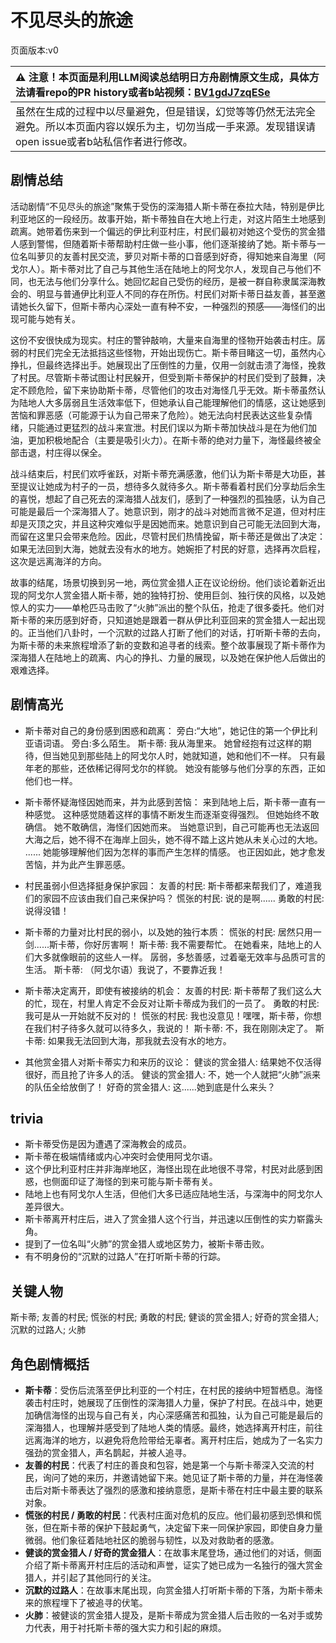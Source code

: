 # 不见尽头的旅途
页面版本:v0
 

| :warning: 注意！本页面是利用LLM阅读总结明日方舟剧情原文生成，具体方法请看repo的PR history或者b站视频：[BV1gdJ7zqESe](https://www.bilibili.com/video/BV1gdJ7zqESe/)         |
|:----------------------------|
| 虽然在生成的过程中以尽量避免，但是错误，幻觉等等仍然无法完全避免。所以本页面内容以娱乐为主，切勿当成一手来源。发现错误请open issue或者b站私信作者进行修改。|



## 剧情总结
活动剧情“不见尽头的旅途”聚焦于受伤的深海猎人斯卡蒂在泰拉大陆，特别是伊比利亚地区的一段经历。故事开始，斯卡蒂独自在大地上行走，对这片陌生土地感到疏离。她带着伤来到一个偏远的伊比利亚村庄，村民们最初对她这个受伤的赏金猎人感到警惕，但随着斯卡蒂帮助村庄做一些小事，他们逐渐接纳了她。斯卡蒂与一位名叫萝贝的友善村民交流，萝贝对斯卡蒂的口音感到好奇，得知她来自海里（阿戈尔人）。斯卡蒂对比了自己与其他生活在陆地上的阿戈尔人，发现自己与他们不同，也无法与他们分享什么。她回忆起自己受伤的经历，是被一群自称隶属深海教会的、明显与普通伊比利亚人不同的存在所伤。村民们对斯卡蒂日益友善，甚至邀请她长久留下，但斯卡蒂内心深处一直有种不安，一种强烈的预感——海怪们的出现可能与她有关。

这份不安很快成为现实。村庄的警钟敲响，大量来自海里的怪物开始袭击村庄。孱弱的村民们完全无法抵挡这些怪物，开始出现伤亡。斯卡蒂目睹这一切，虽然内心挣扎，但最终选择出手。她展现出了压倒性的力量，仅用一剑就击溃了海怪，挽救了村民。尽管斯卡蒂试图让村民躲开，但受到斯卡蒂保护的村民们受到了鼓舞，决定不顾危险，留下来协助斯卡蒂，尽管他们的攻击对海怪几乎无效。斯卡蒂虽然认为陆地人大多孱弱且生活效率低下，但她承认自己能理解他们的情感，这让她感到苦恼和罪恶感（可能源于认为自己带来了危险）。她无法向村民表达这些复杂情绪，只能通过更猛烈的战斗来宣泄。村民们误以为斯卡蒂加快战斗是在为他们加油，更加积极地配合（主要是吸引火力）。在斯卡蒂的绝对力量下，海怪最终被全部击退，村庄得以保全。

战斗结束后，村民们欢呼雀跃，对斯卡蒂充满感激，他们认为斯卡蒂是大功臣，甚至提议让她成为村子的一员，想待多久就待多久。斯卡蒂看着村民们分享劫后余生的喜悦，想起了自己死去的深海猎人战友们，感到了一种强烈的孤独感，认为自己可能是最后一个深海猎人了。她意识到，刚才的战斗对她而言微不足道，但对村庄却是灭顶之灾，并且这种灾难似乎是因她而来。她意识到自己可能无法回到大海，而留在这里只会带来危险。因此，尽管村民们热情挽留，斯卡蒂还是做出了决定：如果无法回到大海，她就去没有水的地方。她婉拒了村民的好意，选择再次启程，这次是远离海洋的方向。

故事的结尾，场景切换到另一地，两位赏金猎人正在议论纷纷。他们谈论着新近出现的阿戈尔人赏金猎人斯卡蒂，她的独特打扮、使用巨剑、独行侠的风格，以及她惊人的实力——单枪匹马击败了“火肺”派出的整个队伍，抢走了很多委托。他们对斯卡蒂的来历感到好奇，只知道她是跟着一群从伊比利亚回来的赏金猎人一起出现的。正当他们八卦时，一个沉默的过路人打断了他们的对话，打听斯卡蒂的去向，为斯卡蒂的未来旅程增添了新的变数和追寻者的线索。整个故事展现了斯卡蒂作为深海猎人在陆地上的疏离、内心的挣扎、力量的展现，以及她在保护他人后做出的艰难选择。
## 剧情高光
- 斯卡蒂对自己的身份感到困惑和疏离：
旁白:“大地”，她记住的第一个伊比利亚语词语。
旁白:多么陌生。
斯卡蒂: 我从海里来。
她曾经抱有过这样的期待，但当她见到那些陆上的阿戈尔人时，她就知道，她和他们不一样。
只有最年老的那些，还依稀记得阿戈尔的样貌。
她没有能够与他们分享的东西，正如他们也一样。

- 斯卡蒂怀疑海怪因她而来，并为此感到苦恼：
来到陆地上后，斯卡蒂一直有一种感觉。
这种感觉随着这样的事情不断发生而逐渐变得强烈。
但她始终不敢确信。
她不敢确信，海怪们因她而来。
当她意识到，自己可能再也无法返回大海之后，她不得不在海岸上回头，她不得不踏上这片她从未关心过的大地。
......
她能够理解他们因为怎样的事而产生怎样的情感。
也正因如此，她才愈发苦恼，并为此产生罪恶感。

- 村民虽弱小但选择挺身保护家园：
友善的村民: 斯卡蒂都来帮我们了，难道我们的家园不应该由我们自己来保护吗？
慌张的村民: 说的是啊......
勇敢的村民: 说得没错！

- 斯卡蒂的力量对比村民的弱小，以及她的独行本质：
慌张的村民: 居然只用一剑......斯卡蒂，你好厉害啊！
斯卡蒂: 我不需要帮忙。
在她看来，陆地上的人们大多就像眼前的这些人一样。
孱弱，多愁善感，过着毫无效率与品质可言的生活。
斯卡蒂: （阿戈尔语）我说了，不要靠近我！

- 斯卡蒂决定离开，即使有被接纳的机会：
友善的村民: 斯卡蒂帮了我们这么大的忙，现在，村里人肯定不会反对让斯卡蒂成为我们的一员了。
勇敢的村民: 我可是从一开始就不反对的！
慌张的村民: 我也没意见！嘿嘿，斯卡蒂，你想在我们村子待多久就可以待多久，我说的！
斯卡蒂: 不，我在刚刚决定了。
斯卡蒂: 如果我无法回到大海，那我就去没有水的地方。

- 其他赏金猎人对斯卡蒂实力和来历的议论：
健谈的赏金猎人: 结果她不仅活得很好，而且抢了许多人的活。
健谈的赏金猎人: 不，她一个人就把“火肺”派来的队伍全给放倒了！
好奇的赏金猎人: 这......她到底是什么来头？
## trivia
- 斯卡蒂受伤是因为遭遇了深海教会的成员。
- 斯卡蒂在极端情绪或内心冲突时会使用阿戈尔语。
- 这个伊比利亚村庄并非海岸地区，海怪出现在此地很不寻常，村民对此感到困惑，也侧面印证了海怪的到来可能与斯卡蒂有关。
- 陆地上也有阿戈尔人生活，但他们大多已适应陆地生活，与深海中的阿戈尔人差异很大。
- 斯卡蒂离开村庄后，进入了赏金猎人这个行当，并迅速以压倒性的实力崭露头角。
- 提到了一位名叫“火肺”的赏金猎人或地区势力，被斯卡蒂击败。
- 有不明身份的“沉默的过路人”在打听斯卡蒂的行踪。
## 关键人物
斯卡蒂; 友善的村民; 慌张的村民; 勇敢的村民; 健谈的赏金猎人; 好奇的赏金猎人; 沉默的过路人; 火肺
## 角色剧情概括
-   **斯卡蒂**：受伤后流落至伊比利亚的一个村庄，在村民的接纳中短暂栖息。海怪袭击村庄时，她展现了压倒性的深海猎人力量，保护了村民。在战斗中，她更加确信海怪的出现与自己有关，内心深感痛苦和孤独，认为自己可能是最后的深海猎人，也理解并感受到了陆地人类的情感。最终，她选择离开村庄，前往远离海洋的地方，以避免将危险带给无辜者。离开村庄后，她成为了一名实力强劲的赏金猎人，声名鹊起，并被人追寻。
-   **友善的村民**：代表了村庄的善良和包容，她是第一个与斯卡蒂深入交流的村民，询问了她的来历，并邀请她留下来。她见证了斯卡蒂的力量，并在海怪袭击后对斯卡蒂表达了强烈的感激和接纳意愿，是斯卡蒂在村庄中最主要的联系对象。
-   **慌张的村民 / 勇敢的村民**：代表村庄面对危机的反应。他们最初感到恐惧和慌张，但在斯卡蒂的保护下鼓起勇气，决定留下来一同保护家园，即使自身力量微弱。他们象征着陆地社区的脆弱与韧性，以及对救助者的感激。
-   **健谈的赏金猎人 / 好奇的赏金猎人**：在故事末尾登场，通过他们的对话，侧面介绍了斯卡蒂离开村庄后的活动和声誉，证实了她已成为一名独行的强大赏金猎人，并引起了其他同行的关注。
-   **沉默的过路人**：在故事末尾出现，向赏金猎人打听斯卡蒂的下落，为斯卡蒂未来的旅程埋下了被追寻的伏笔。
-   **火肺**：被健谈的赏金猎人提及，是斯卡蒂成为赏金猎人后击败的一名对手或势力代表，用于衬托斯卡蒂的强大实力和引起的麻烦。